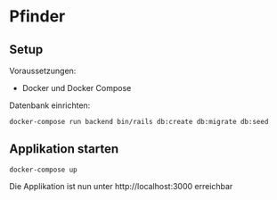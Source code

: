 # Pfinder

## Setup

Voraussetzungen:

- Docker und Docker Compose

Datenbank einrichten:
```
docker-compose run backend bin/rails db:create db:migrate db:seed
```

## Applikation starten

```
docker-compose up
```

Die Applikation ist nun unter http://localhost:3000 erreichbar
